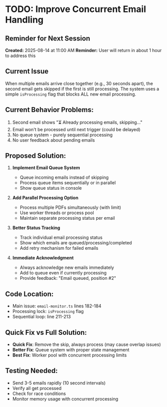 # TODO: Improve Concurrent Email Handling

## Reminder for Next Session
**Created:** 2025-08-14 at 11:00 AM
**Reminder:** User will return in about 1 hour to address this

## Current Issue
When multiple emails arrive close together (e.g., 30 seconds apart), the second email gets skipped if the first is still processing. The system uses a simple `isProcessing` flag that blocks ALL new email processing.

## Current Behavior Problems:
1. Second email shows "⏳ Already processing emails, skipping..."
2. Email won't be processed until next trigger (could be delayed)
3. No queue system - purely sequential processing
4. No user feedback about pending emails

## Proposed Solution:
1. **Implement Email Queue System**
   - Queue incoming emails instead of skipping
   - Process queue items sequentially or in parallel
   - Show queue status in console

2. **Add Parallel Processing Option**
   - Process multiple PDFs simultaneously (with limit)
   - Use worker threads or process pool
   - Maintain separate processing status per email

3. **Better Status Tracking**
   - Track individual email processing status
   - Show which emails are queued/processing/completed
   - Add retry mechanism for failed emails

4. **Immediate Acknowledgment**
   - Always acknowledge new emails immediately
   - Add to queue even if currently processing
   - Provide feedback: "Email queued, position #2"

## Code Location:
- Main issue: `email-monitor.ts` lines 182-184
- Processing lock: `isProcessing` flag
- Sequential loop: line 211-213

## Quick Fix vs Full Solution:
- **Quick Fix**: Remove the skip, always process (may cause overlap issues)
- **Better Fix**: Queue system with proper state management
- **Best Fix**: Worker pool with concurrent processing limits

## Testing Needed:
- Send 3-5 emails rapidly (10 second intervals)
- Verify all get processed
- Check for race conditions
- Monitor memory usage with concurrent processing
